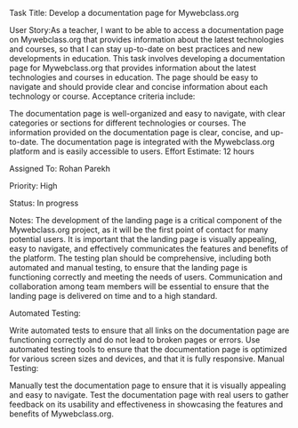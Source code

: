 Task Title: Develop a documentation page for Mywebclass.org

User Story:As a teacher, I want to be able to access a documentation page on Mywebclass.org that provides information about the latest technologies and courses, so that I can stay up-to-date on best practices and new developments in education.
This task involves developing a documentation page for Mywebclass.org that provides information about the latest technologies and courses in education. The page should be easy to navigate and should provide clear and concise information about each technology or course. Acceptance criteria include:

The documentation page is well-organized and easy to navigate, with clear categories or sections for different technologies or courses.
The information provided on the documentation page is clear, concise, and up-to-date.
The documentation page is integrated with the Mywebclass.org platform and is easily accessible to users.
Effort Estimate: 12 hours

Assigned To: Rohan Parekh

Priority: High

Status: In progress

Notes: The development of the landing page is a critical component of the Mywebclass.org project, as it will be the first point of contact for many potential users. It is important that the landing page is visually appealing, easy to navigate, and effectively communicates the features and benefits of the platform. The testing plan should be comprehensive, including both automated and manual testing, to ensure that the landing page is functioning correctly and meeting the needs of users. Communication and collaboration among team members will be essential to ensure that the landing page is delivered on time and to a high standard.

Automated Testing:

Write automated tests to ensure that all links on the documentation page are functioning correctly and do not lead to broken pages or errors.
Use automated testing tools to ensure that the documentation page is optimized for various screen sizes and devices, and that it is fully responsive.
Manual Testing:

Manually test the documentation page to ensure that it is visually appealing and easy to navigate.
Test the documentation page with real users to gather feedback on its usability and effectiveness in showcasing the features and benefits of Mywebclass.org.